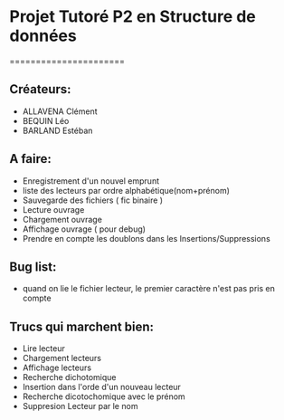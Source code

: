 # Projet Tutoré P2 en Structure de données

======================

## Créateurs:
* ALLAVENA Clément
* BEQUIN Léo
* BARLAND Estéban

## A faire:
* Enregistrement d'un nouvel emprunt
* liste des lecteurs par ordre alphabétique(nom+prénom)
* Sauvegarde des fichiers ( fic binaire )
* Lecture ouvrage 
* Chargement ouvrage
* Affichage ouvrage ( pour debug) 
* Prendre en compte les doublons dans les Insertions/Suppressions

## Bug list:
* quand on lie le fichier lecteur, le premier caractère n'est pas pris en compte

## Trucs qui marchent bien:
* Lire lecteur
* Chargement lecteurs
* Affichage lecteurs
* Recherche dichotomique
* Insertion dans l'orde d'un nouveau lecteur
* Recherche dicotochomique avec le prénom
* Suppresion Lecteur par le nom
